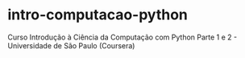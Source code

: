 # intro-computacao-python
Curso Introdução à Ciência da Computação com Python Parte 1 e 2 - Universidade de São Paulo (Coursera)
